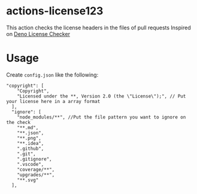# actions-license123
This action checks the license headers in the files of  pull requests
Inspired on [Deno License Checker]

# Usage

Create `config.json` like the following:

```
"copyright": [
    "Copyright",
    "Licensed under the **, Version 2.0 (the \"License\");", // Put your license here in a array format
  ],
  "ignore": [
    "node_modules/**", //Put the file pattern you want to ignore on the check
    "**.md",
    "**.json",
    "**.png",
    "**.idea",
    ".github",
    ".git",
    ".gitignore",
    ".vscode",
    "coverage/**",
    "upgrades/**",
    "**.svg"
  ],
  ``` 
[Deno license checker]: https://github.com/kt3k/deno_license_checker
  
 
 
```

